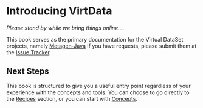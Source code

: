 # Introducing VirtData

*Please stand by while we bring things online....*

This book serves as the primary documentation for the
Virtual DataSet projects, namely 
[Metagen-Java](https://github.com/virtualdataset/metagen-java)
If you have requests, please submit them at the 
[Issue Tracker](https://github.com/virtualdataset/virtdata-docs/issues).

## Next Steps

This book is structured to give you a useful entry point
regardless of your experience with the concepts and tools.
You can choose to go directly to the [Recipes](using_virtdata/common_recipes.html) section, or
you can start with [Concepts](concepts/concepts.htmls).
